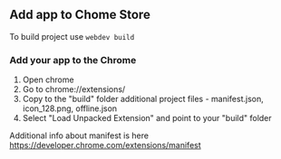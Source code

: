 ## Add app to Chome Store

To build project use `webdev build`

### Add your app to the Chrome
1. Open chrome
2. Go to chrome://extensions/
3. Copy to the "build" folder additional project files - manifest.json, icon_128.png, offline.json
4. Select "Load Unpacked Extension" and point to your "build" folder

Additional info about manifest is here 
https://developer.chrome.com/extensions/manifest